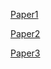 [Paper1](./Paper1/readme.md "click to view Paper1")

[Paper2](./Paper2/readme.md "click to view Paper2")

[Paper3](./Paper3/readme.md "click to view Paper3")